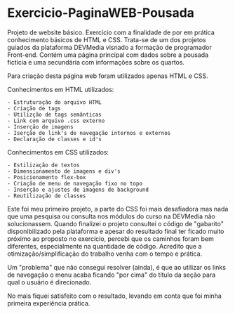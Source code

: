 # Exercicio-PaginaWEB-Pousada
Projeto de website básico. Exercício com a finalidade de por em prática conhecimento básicos de HTML e CSS.
Trata-se de um dos projetos guiados da plataforma DEVMedia visnado a formação de programador Front-end.
Contém uma página principal com dados sobre a pousada fictícia e uma secundária com informações sobre os quartos.

Para criação desta página web foram utilizados apenas HTML e CSS. 
  
  Conhecimentos em HTML utilizados:
  
    - Estruturação do arquivo HTML
    - Criação de tags
    - Utilizção de tags semânticas
    - Link com arquivo .css externo
    - Inserção de imagens
    - Iserção de link's de navegação internos e externos
    - Declaração de classes e id's
    
  Conhecimentos em CSS utilizados:
  
    - Estilização de textos
    - Dimensionamento de imagens e div's
    - Posicionamento flex-box
    - Criação de menu de navegação fixo no topo
    - Inserção e ajustes de imagens de background
    - Reutilização de classes
    
   
Este foi meu primeiro projeto, a parte do CSS foi mais desafiadora mas nada que uma pesquisa ou consulta nos módulos do curso na DEVMedia não solucionassem. 
Quando finalizei o projeto consultei o código de "gabarito" disponibilizado pela plataforma e apesar do resultado final ter ficado muito próximo ao proposto no exercício, 
percebi que os caminhos foram bem diferentes, especialmente na quantidade de código. Acredito que a otimização/simplificação do trabalho venha com o tempo e prática.

Um "problema" que não consegui resolver (ainda), é que ao utilizar os links de navegação o menu acaba ficando "por cima" do título da seção para qual o usuário é direcionado.

No mais fiquei satisfeito com o resultado, levando em conta que foi minha primeira experiência prática.
